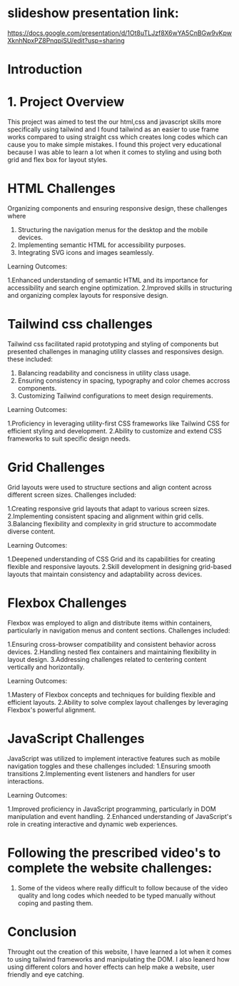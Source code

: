 # slideshow presentation link:
https://docs.google.com/presentation/d/1Ot8uTLJzf8X6wYA5CnBGw9vKpwXknhNpxPZ8PnqpiSU/edit?usp=sharing

# Introduction
# 1. Project Overview
This project was aimed to test the our html,css and javascript skills more specifically using tailwind and I found tailwind as an easier to use frame works compared to using straight css which creates long codes which can cause you to make simple mistakes. I found this project very educational because I was able to learn a lot when it comes to styling and using both grid and flex box for layout styles.

# HTML Challenges
Organizing components and ensuring responsive design, these challenges where
1. Structuring the navigation menus for the desktop and the mobile devices.
2. Implementing semantic HTML for accessibility purposes.
3. Integrating SVG icons and images seamlessly.

Learning Outcomes:

1.Enhanced understanding of semantic HTML and its importance for accessibility and search engine optimization.
2.Improved skills in structuring and organizing complex layouts for responsive design.

# Tailwind css challenges
Tailwind css facilitated rapid prototyping and styling of components but presented challenges in managing utility classes and responsives design. these included:
1. Balancing readability and concisness in utility class usage.
2. Ensuring consistency in spacing, typography and color chemes accross components.
3. Customizing Tailwind configurations to meet design requirements.

Learning Outcomes:

1.Proficiency in leveraging utility-first CSS frameworks like Tailwind CSS for efficient styling and development.
2.Ability to customize and extend CSS frameworks to suit specific design needs.

# Grid Challenges
Grid layouts were used to structure sections and align content across different screen sizes. Challenges included:

1.Creating responsive grid layouts that adapt to various screen sizes.
2.Implementing consistent spacing and alignment within grid cells.
3.Balancing flexibility and complexity in grid structure to accommodate diverse content.

Learning Outcomes:

1.Deepened understanding of CSS Grid and its capabilities for creating flexible and responsive layouts.
2.Skill development in designing grid-based layouts that maintain consistency and adaptability across devices.

# Flexbox Challenges
Flexbox was employed to align and distribute items within containers, particularly in navigation menus and content sections. Challenges included:

1.Ensuring cross-browser compatibility and consistent behavior across devices.
2.Handling nested flex containers and maintaining flexibility in layout design.
3.Addressing challenges related to centering content vertically and horizontally.

Learning Outcomes:

1.Mastery of Flexbox concepts and techniques for building flexible and efficient layouts.
2.Ability to solve complex layout challenges by leveraging Flexbox's powerful alignment.

# JavaScript Challenges
JavaScript was utilized to implement interactive features such as mobile navigation toggles and these challenges included:
1.Ensuring smooth transitions
2.Implementing event listeners and handlers for user interactions.

Learning Outcomes:

1.Improved proficiency in JavaScript programming, particularly in DOM manipulation and event handling.
2.Enhanced understanding of JavaScript's role in creating interactive and dynamic web experiences.

# Following the prescribed video's to complete the website challenges:
1. Some of the videos where really difficult to follow because of the video quality and long codes which needed to be typed manually without coping and pasting them.

# Conclusion
Throught out the creation of this website, I have learned a lot when it comes to using tailwind frameworks and manipulating the DOM. I also leanerd how using different colors and hover effects can help make a website, user friendly and eye catching. 
